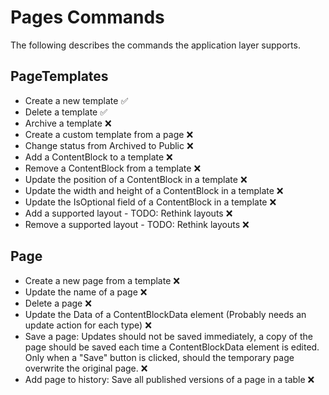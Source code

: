 # Pages Commands
The following describes the commands the application layer supports.

## PageTemplates
- Create a new template ✅
- Delete a template ✅
- Archive a template ❌
- Create a custom template from a page ❌
- Change status from Archived to Public ❌
- Add a ContentBlock to a template ❌
- Remove a ContentBlock from a template ❌
- Update the position of a ContentBlock in a template ❌
- Update the width and height of a ContentBlock in a template ❌
- Update the IsOptional field of a ContentBlock in a template ❌
- Add a supported layout - TODO: Rethink layouts ❌
- Remove a supported layout - TODO: Rethink layouts ❌

## Page
- Create a new page from a template ❌
- Update the name of a page ❌
- Delete a page ❌
- Update the Data of a ContentBlockData element 
  (Probably needs an update action for each type) ❌
- Save a page: Updates should not be saved immediately, a copy of the page 
  should be saved each time a ContentBlockData element is edited. 
  Only when a "Save" button is clicked, should the temporary
  page overwrite the original page. ❌
- Add page to history: Save all published versions of a page in a table ❌